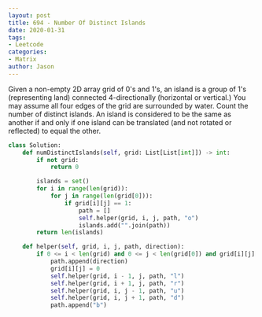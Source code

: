 ```yaml
---
layout: post
title: 694 - Number Of Distinct Islands
date: 2020-01-31
tags:
- Leetcode
categories:
- Matrix
author: Jason
---
```

Given a non-empty 2D array grid of 0's and 1's, an island is a group of 1's (representing land) connected 4-directionally (horizontal or vertical.) You may assume all four edges of the grid are surrounded by water. Count the number of distinct islands. An island is considered to be the same as another if and only if one island can be translated (and not rotated or reflected) to equal the other.

```python
class Solution:
    def numDistinctIslands(self, grid: List[List[int]]) -> int:
        if not grid:
            return 0

        islands = set()
        for i in range(len(grid)):
            for j in range(len(grid[0])):
                if grid[i][j] == 1:
                    path = []
                    self.helper(grid, i, j, path, "o")
                    islands.add("".join(path))
        return len(islands)

    def helper(self, grid, i, j, path, direction):
        if 0 <= i < len(grid) and 0 <= j < len(grid[0]) and grid[i][j] == 1:
            path.append(direction)
            grid[i][j] = 0
            self.helper(grid, i - 1, j, path, "l")
            self.helper(grid, i + 1, j, path, "r")
            self.helper(grid, i, j - 1, path, "u")
            self.helper(grid, i, j + 1, path, "d")
            path.append("b")
```
